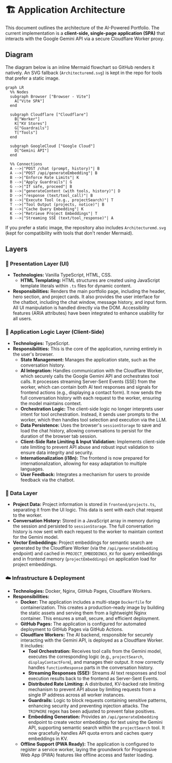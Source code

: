 # 🏗️ Application Architecture

This document outlines the architecture of the AI-Powered Portfolio. The current implementation is a **client-side, single-page application (SPA)** that interacts with the Google Gemini API via a secure Cloudflare Worker proxy.

## Diagram

The diagram below is an inline Mermaid flowchart so GitHub renders it natively. An SVG fallback (`Architecturemd.svg`) is kept in the repo for tools that prefer a static image.

```mermaid
graph LR
  %% Nodes
  subgraph Browser ["Browser - Vite"]
    A["Vite SPA"]
  end

  subgraph Cloudflare ["Cloudflare"]
    B["Worker"]
    K["KV Stores"]
    G["Guardrails"]
    T["Tools"]
  end

  subgraph GoogleCloud ["Google Cloud"]
    D["Gemini API"]
  end

  %% Connections
  A -->|"POST /chat (prompt, history)"| B
  A -->|"POST /api/generateEmbedding"| B
  B -->|"Enforce Rate Limits"| K
  B -->|"Apply Guardrails"| G
  G -->|"If safe, proceed"| B
  B -->|"generateContent (with tools, history)"| D
  D -->|"response (text/tool_call)"| B
  B -->|"Execute Tool (e.g., projectSearch)"| T
  T -->|"Tool Output (projects, notice)"| B
  B -->|"Cache Query Embedding"| K
  K -->|"Retrieve Project Embeddings"| T
  B -->|"Streaming SSE (text/tool_response)"| A
```

If you prefer a static image, the repository also includes `Architecturemd.svg` (kept for compatibility with tools that don't render Mermaid).

## Layers

### 🎨 Presentation Layer (UI)

- **Technologies:** Vanilla TypeScript, HTML, CSS.
  - **HTML Templating:** HTML structures are created using JavaScript template literals within `.ts` files for dynamic content.
- **Responsibilities:** Renders the main portfolio page, including the header, hero section, and project cards. It also provides the user interface for the chatbot, including the chat window, message history, and input form. All UI manipulation is handled directly via the DOM. Accessibility features (ARIA attributes) have been integrated to enhance usability for all users.

### 🧠 Application Logic Layer (Client-Side)

- **Technologies:** TypeScript.
- **Responsibilities:** This is the core of the application, running entirely in the user's browser.
  - **State Management:** Manages the application state, such as the conversation history.
  - **AI Integration:** Handles communication with the Cloudflare Worker, which securely calls the Google Gemini API and orchestrates tool calls. It processes streaming Server-Sent Events (SSE) from the worker, which can contain both AI text responses and signals for frontend actions (e.g., displaying a contact form). It now sends the full conversation history with each request to the worker, ensuring the model maintains context.
  - **Orchestration Logic:** The client-side logic no longer interprets user intent for tool orchestration. Instead, it sends user prompts to the worker, which then handles tool selection and execution via the LLM.
  - **Data Persistence:** Uses the browser's `sessionStorage` to save and load the chat history, allowing conversations to persist for the duration of the browser tab session.
  - **Client-Side Rate Limiting & Input Validation:** Implements client-side rate limiting to prevent API abuse and robust input validation to ensure data integrity and security.
  - **Internationalization (i18n):** The frontend is now prepared for internationalization, allowing for easy adaptation to multiple languages.
  - **User Feedback:** Integrates a mechanism for users to provide feedback via the chatbot.

### 💾 Data Layer

- **Project Data:** Project information is stored in `frontend/projects.ts`, separating it from the UI logic. This data is sent with each chat request to the worker.
- **Conversation History:** Stored in a JavaScript array in memory during the session and persisted to `sessionStorage`. The full conversation history is now sent with each request to the worker to maintain context for the Gemini model.
- **Vector Embeddings:** Project embeddings for semantic search are generated by the Cloudflare Worker (via the `/api/generateEmbedding` endpoint) and cached in `PROJECT_EMBEDDINGS_KV` for query embeddings and in frontend memory (`projectEmbeddings`) on application load for project embeddings.

### ☁️ Infrastructure & Deployment

- **Technologies:** Docker, Nginx, GitHub Pages, Cloudflare Workers.
- **Responsibilities:**
  - **Docker:** The application includes a multi-stage `Dockerfile` for containerization. This creates a production-ready image by building the static assets and serving them from a lightweight Nginx container. This ensures a small, secure, and efficient deployment.
  - **GitHub Pages:** The application is configured for automated deployment to GitHub Pages via GitHub Actions.
  - **Cloudflare Workers:** The AI backend, responsible for securely interacting with the Gemini API, is deployed as a Cloudflare Worker. It includes:
    - **Tool Orchestration:** Receives tool calls from the Gemini model, executes the corresponding logic (e.g., `projectSearch`, `displayContactForm`), and manages their output. It now correctly handles `functionResponse` parts in the conversation history.
    - **Streaming Responses (SSE):** Streams AI text responses and tool execution results back to the frontend as Server-Sent Events.
    - **Distributed Rate Limiting:** A distributed, KV-backed rate limiting mechanism to prevent API abuse by limiting requests from a single IP address across all worker instances.
    - **Guardrails:** Logic to block requests containing sensitive patterns, enhancing security and preventing injection attacks. The `TRIPWIRE` regex has been adjusted to prevent false positives.
    - **Embedding Generation:** Provides an `/api/generateEmbedding` endpoint to create vector embeddings for text using the Gemini API, supporting semantic search within the `projectSearch` tool. It now gracefully handles API quota errors and caches query embeddings in KV.
  - **Offline Support (PWA Ready):** The application is configured to register a service worker, laying the groundwork for Progressive Web App (PWA) features like offline access and faster loading.
